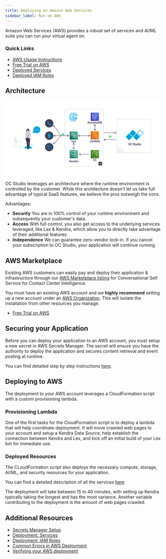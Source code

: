 ```yaml
---
title: Deploying on Amazon Web Services
sidebar_label: Run on AWS
---
```


Amazon Web Services (AWS) provides a robust set of services and AI/ML suite you can run your virtual agent on.

### Quick Links

- [AWS Usage Instructions](aws/usage-instructions)
- [Free Trial on AWS](aws/free-trial)
- [Deployed Services](aws/description-of-services)
- [Deployed IAM Roles](aws/iam-roles)

## Architecture

<div style={{textAlign: 'center'}}>

![architecture](../../static/img/infrastructure/aws-architecture.svg)

</div>

OC Studio leverages an architecture where the runtime environment is controlled by the customer. While this architecture doesn't let us take full advantage of typical SaaS features, we believe the pros outweigh the cons.

Advantages:

- **Security** You are in 100% control of your runtime environment and subsequently your customer's data.
- **Access** With full control, you also get access to the underlying services leveraged, like Lex & Kendra, which allow you to directly take advantage of their additional features
- **Independence** We can guarantee zero-vendor lock-in. If you cancel your subscription to OC Studio, your application will continue running.

## AWS Marketplace

Existing AWS customers can easily pay and deploy their application & infrastructure through our [AWS Marketplace listing](https://aws.amazon.com/marketplace/pp/B08N39KTFR) for Conversational Self Service for Contact Center Intelligence.

You must have an existing AWS account and we **highly recommend** setting up a new account under an [AWS Organization](https://aws.amazon.com/organizations/). This will isolate the installation from other resources you manage.

- [Free Trial on AWS](aws/free-trial)

## Securing your Application

Before you can deploy your application to an AWS account, you must setup a new secret in AWS Secrets Manager. The secret will ensure you have the authority to deploy the application and secures content retrieval and event posting at runtime.

You can find detailed step by step instructions [here](aws/secrets-manager-setup).

## Deploying to AWS

The deployment to your AWS account leverages a CloudFormation script with a custom provisioning lambda.

### Provisioning Lambda

One of the first tasks for the CloudFormation script is to deploy a lambda that will help coordinate deployment. It will move crawled web pages to your account and setup a Kendra Data Source, help establish the connection between Kendra and Lex, and kick off an initial build of your Lex bot for immediate use.

### Deployed Resources

The CLoudFormation script also deploys the necessary compute, storage, AI/ML, and security resources for your application.

You can find a detailed description of all the services [here](aws/description-of-services)

The deployment will take between 15 to 40 minutes, with setting up Kendra typically taking the longest and has the most variance. Another variable contributing to the deployment is the amount of web pages crawled.

## Additional Resources

- [Secrets Manager Setup](aws/secrets-manager-setup)
- [Deployment: Services](aws/description-of-services)
- [Deployment: IAM Roles](aws/iam-roles)
- [Common Errors in AWS Deployment](aws/common-errors-in-stack-deployment)
- [Verifying your AWS deployment](aws/verify-deployment)
